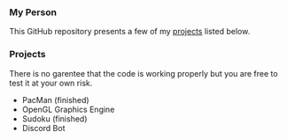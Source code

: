 ### My Person
This GitHub repository presents a few of my [projects](#projects) listed below.

### Projects
There is no garentee that the code is working properly but you are free to test it at your own risk.
- PacMan (finished)
- OpenGL Graphics Engine
- Sudoku (finished)
- Discord Bot



<!---
NavisOnAir/NavisOnAir is a ✨ special ✨ repository because its `README.md` (this file) appears on your GitHub profile.
You can click the Preview link to take a look at your changes.
--->
